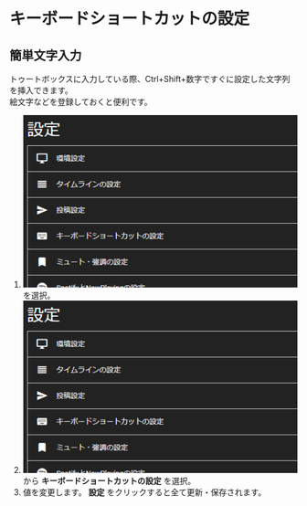 # キーボードショートカットの設定
## 簡単文字入力

トゥートボックスに入力している際、Ctrl+Shift+数字ですぐに設定した文字列を挿入できます。  
絵文字などを登録しておくと便利です。  

1. ![settings1](/media/settings1.png)を選択。
1. ![settings2](/media/settings2.png)から __キーボードショートカットの設定__ を選択。
1. 値を変更します。 __設定__ をクリックすると全て更新・保存されます。

